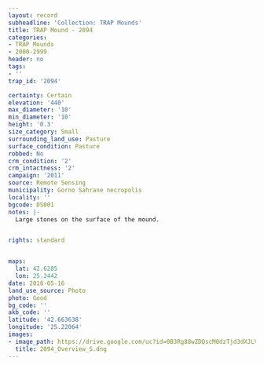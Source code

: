 ```yaml
---
layout: record
subheadline: 'Collection: TRAP Mounds'
title: TRAP Mound - 2094
categories:
- TRAP Mounds
- 2000-2999
header: no
tags:
- ''
trap_id: '2094'

certainty: Certain
elevation: '440'
max_diameter: '10'
min_diameter: '10'
height: '0.3'
size_category: Small
surrounding_land_use: Pasture
surface_condition: Pasture
robbed: No
crm_condition: '2'
crm_intactness: '2'
campaign: '2011'
source: Remote Sensing
municipality: Gorno Sahrane necropolis
locality: ''
bgcode: DS001
notes: |-
  Large stones on the surface of the mound.


rights: standard


maps:
  lat: 42.6285
  lon: 25.2442
date: 2018-05-16
land_use_source: Photo
photo: Good
bg_code: ''
akb_code: ''
latitude: '42.663638'
longitude: '25.22064'
images:
- image_path: https://drive.google.com/uc?id=0B3Rg88wZDQscM0dzTjd3dXJLV2s
  title: 2094_Overview_S.dng
---
```


